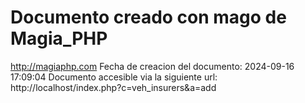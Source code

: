 # Documento creado con mago de Magia_PHP 
http://magiaphp.com 
Fecha de creacion del documento: 2024-09-16 17:09:04 
Documento accesible via la siguiente url:  
http://localhost/index.php?c=veh_insurers&a=add 

